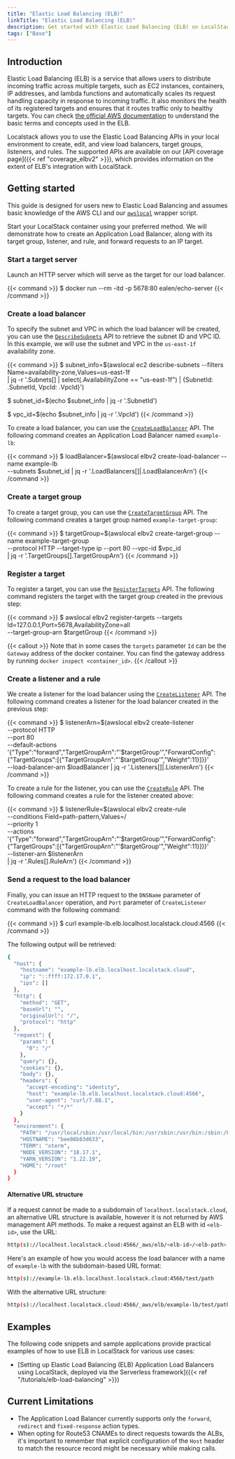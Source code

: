 ```yaml
---
title: "Elastic Load Balancing (ELB)"
linkTitle: "Elastic Load Balancing (ELB)"
description: Get started with Elastic Load Balancing (ELB) on LocalStack
tags: ["Base"]
---
```


## Introduction

Elastic Load Balancing (ELB) is a service that allows users to distribute incoming traffic across multiple targets, such as EC2 instances, containers, IP addresses, and lambda functions and automatically scales its request handling capacity in response to incoming traffic.
It also monitors the health of its registered targets and ensures that it routes traffic only to healthy targets.
You can check [the official AWS documentation](https://docs.aws.amazon.com/elasticloadbalancing/latest/userguide/what-is-load-balancing.html) to understand the basic terms and concepts used in the ELB.

Localstack allows you to use the Elastic Load Balancing APIs in your local environment to create, edit, and view load balancers, target groups, listeners, and rules.
The supported APIs are available on our [API coverage page]({{< ref "coverage_elbv2" >}}), which provides information on the extent of ELB's integration with LocalStack.

## Getting started

This guide is designed for users new to Elastic Load Balancing and assumes basic knowledge of the AWS CLI and our [`awslocal`](https://github.com/localstack/awscli-local) wrapper script.

Start your LocalStack container using your preferred method.
We will demonstrate how to create an Application Load Balancer, along with its target group, listener, and rule, and forward requests to an IP target.

### Start a target server

Launch an HTTP server which will serve as the target for our load balancer.

{{< command >}}
$ docker run --rm -itd -p 5678:80 ealen/echo-server
{{< /command >}}

### Create a load balancer

To specify the subnet and VPC in which the load balancer will be created, you can use the [`DescribeSubnets`](https://docs.aws.amazon.com/elasticloadbalancing/latest/APIReference/API_DescribeSubnets.html) API to retrieve the subnet ID and VPC ID.
In this example, we will use the subnet and VPC in the `us-east-1f` availability zone.

{{< command >}}
$ subnet_info=$(awslocal ec2 describe-subnets --filters Name=availability-zone,Values=us-east-1f \
    | jq -r '.Subnets[] | select(.AvailabilityZone == "us-east-1f") | {SubnetId: .SubnetId, VpcId: .VpcId}')

$ subnet_id=$(echo $subnet_info | jq -r '.SubnetId')

$ vpc_id=$(echo $subnet_info | jq -r '.VpcId')
{{< /command >}}

To create a load balancer, you can use the [`CreateLoadBalancer`](https://docs.aws.amazon.com/elasticloadbalancing/latest/APIReference/API_CreateLoadBalancer.html) API.
The following command creates an Application Load Balancer named `example-lb`:

{{< command >}}
$ loadBalancer=$(awslocal elbv2 create-load-balancer --name example-lb \
    --subnets $subnet_id | jq -r '.LoadBalancers[]|.LoadBalancerArn')
{{< /command >}}

### Create a target group

To create a target group, you can use the [`CreateTargetGroup`](https://docs.aws.amazon.com/elasticloadbalancing/latest/APIReference/API_CreateTargetGroup.html) API.
The following command creates a target group named `example-target-group`:

{{< command >}}
$ targetGroup=$(awslocal elbv2 create-target-group --name example-target-group \
    --protocol HTTP --target-type ip --port 80 --vpc-id $vpc_id \
    | jq -r '.TargetGroups[].TargetGroupArn')
{{< /command >}}

### Register a target

To register a target, you can use the [`RegisterTargets`](https://docs.aws.amazon.com/elasticloadbalancing/latest/APIReference/API_RegisterTargets.html) API.
The following command registers the target with the target group created in the previous step:

{{< command >}}
$ awslocal elbv2 register-targets --targets Id=127.0.0.1,Port=5678,AvailabilityZone=all \
    --target-group-arn $targetGroup
{{< /command >}}

{{< callout >}}
Note that in some cases the `targets` parameter `Id` can be the `Gateway` address of the docker container.
You can find the gateway address by running `docker inspect <container_id>`.
{{< /callout >}}

### Create a listener and a rule

We create a listener for the load balancer using the [`CreateListener`](https://docs.aws.amazon.com/elasticloadbalancing/latest/APIReference/API_CreateListener.html) API.
The following command creates a listener for the load balancer created in the previous step:

{{< command >}}
$ listenerArn=$(awslocal elbv2 create-listener \
        --protocol HTTP \
        --port 80 \
        --default-actions '{"Type":"forward","TargetGroupArn":"'$targetGroup'","ForwardConfig":{"TargetGroups":[{"TargetGroupArn":"'$targetGroup'","Weight":11}]}}' \
        --load-balancer-arn $loadBalancer | jq -r '.Listeners[]|.ListenerArn')
{{< /command >}}

To create a rule for the listener, you can use the [`CreateRule`](https://docs.aws.amazon.com/elasticloadbalancing/latest/APIReference/API_CreateRule.html) API.
The following command creates a rule for the listener created above:

{{< command >}}
$ listenerRule=$(awslocal elbv2 create-rule \
        --conditions Field=path-pattern,Values=/ \
        --priority 1 \
        --actions '{"Type":"forward","TargetGroupArn":"'$targetGroup'","ForwardConfig":{"TargetGroups":[{"TargetGroupArn":"'$targetGroup'","Weight":11}]}}' \
        --listener-arn $listenerArn \
    | jq -r '.Rules[].RuleArn')
{{< /command >}}

### Send a request to the load balancer

Finally, you can issue an HTTP request to the `DNSName` parameter of `CreateLoadBalancer` operation, and `Port` parameter of `CreateListener` command with the following command:

{{< command >}}
$ curl example-lb.elb.localhost.localstack.cloud:4566
{{< /command >}}

The following output will be retrieved:

```bash
{
  "host": {
    "hostname": "example-lb.elb.localhost.localstack.cloud",
    "ip": "::ffff:172.17.0.1",
    "ips": []
  },
  "http": {
    "method": "GET",
    "baseUrl": "",
    "originalUrl": "/",
    "protocol": "http"
  },
  "request": {
    "params": {
      "0": "/"
    },
    "query": {},
    "cookies": {},
    "body": {},
    "headers": {
      "accept-encoding": "identity",
      "host": "example-lb.elb.localhost.localstack.cloud:4566",
      "user-agent": "curl/7.88.1",
      "accept": "*/*"
    }
  },
  "environment": {
    "PATH": "/usr/local/sbin:/usr/local/bin:/usr/sbin:/usr/bin:/sbin:/bin",
    "HOSTNAME": "bee08b83d633",
    "TERM": "xterm",
    "NODE_VERSION": "18.17.1",
    "YARN_VERSION": "1.22.19",
    "HOME": "/root"
  }
}
```

#### Alternative URL structure

If a request cannot be made to a subdomain of `localhost.localstack.cloud`, an alternative URL structure is available, however it is not returned by AWS management API methods.
To make a request against an ELB with id `<elb-id>`, use the URL:

```bash
http(s)://localhost.localstack.cloud:4566/_aws/elb/<elb-id>/<elb-path>
```

Here's an example of how you would access the load balancer with a name of `example-lb` with the subdomain-based URL format:

```bash
http(s)://example-lb.elb.localhost.localstack.cloud:4566/test/path
```

With the alternative URL structure:

```bash
http(s)://localhost.localstack.cloud:4566/_aws/elb/example-lb/test/path
```

## Examples

The following code snippets and sample applications provide practical examples of how to use ELB in LocalStack for various use cases:

- [Setting up Elastic Load Balancing (ELB) Application Load Balancers using LocalStack, deployed via the Serverless framework]({{< ref "/tutorials/elb-load-balancing" >}})

## Current Limitations

- The Application Load Balancer currently supports only the `forward`, `redirect` and `fixed-response` action types.
- When opting for Route53 CNAMEs to direct requests towards the ALBs, it's important to remember that explicit configuration of the `Host` header to match the resource record might be necessary while making calls.
